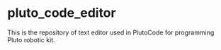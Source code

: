 # pluto_code_editor
This is the repository of text editor used in PlutoCode  for programming Pluto robotic kit.
